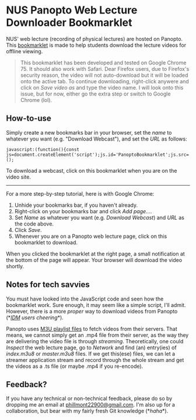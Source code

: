 ﻿# NUS Panopto Web Lecture Downloader Bookmarklet

NUS' web lecture (recording of physical lectures) are hosted on Panopto. This [bookmarklet](https://en.wikipedia.org/wiki/Bookmarklet) is made to help students download the lecture videos for offline viewing.
>This bookmarklet has been developed and tested on Google Chrome 75. It should also work with Safari. Dear Firefox users, due to Firefox's security reason, the video will not auto-download but it will be loaded onto the active tab. To continue downloading, right-click anywere and click on *Save video as* and type the video name. I will look onto this issue, but for now, either go the extra step or switch to Google Chrome (lol).
## How-to-use

Simply create a new bookmarks bar in your browser, set the *name* to whatever you want (e.g. "Download Webcast"), and set the *URL* as follows:

    javascript:(function(){const js=document.createElement('script');js.id='PanoptoBookmarklet';js.src='https://cdn.jsdelivr.net/gh/purfectliterature/PanoptoBookmarklet@master/bookmarklet.min.js';document.body.appendChild(js);})();
To download a webcast, click on this bookmarklet when you are on the video site.

---
For a more step-by-step tutorial, here is with Google Chrome:
1. Unhide your bookmarks bar, if you haven't already.
2. Right-click on your bookmarks bar and click *Add page...*.
3. Set *Name* as whatever you want (e.g. *Download Webcast*) and *URL* as the code above.
4. Click *Save*.
5. Whenever you are on a Panopto web lecture page, click on this bookmarklet to download.

When you clicked the bookmarklet at the right page, a small notification at the bottom of the page will  appear. Your browser will download the video shortly.

## Notes for tech savvies

You must have looked into the JavaScript code and seen how the bookmarklet work. Sure enough, it may seem like a simple script, I'll admit. However, there is a more *proper* way to download videos from Panopto (\**[IDM](https://www.internetdownloadmanager.com/) users cheering*\*).

Panopto uses [M3U playlist files](https://en.wikipedia.org/wiki/M3U) to fetch videos from their servers. That means, we cannot simply get an .mp4 file from their server, as the way they are delivering the video file is through *streaming*. Theoretically, one could *Inspect* the web lecture page, go to *Network* and find (an) entry(ies) of *index.m3u8* or *master.m3u8* files. If we get this(ese) files, we can let a streamer application stream and record through the whole stream and get the videos as a .ts file (or maybe .mp4 if you re-encode).

## Feedback?
If you have any technical or non-technical feedback, please do so by dropping me an email at [phillmont22900@gmail.com](mailto:phillmont22900@gmail.com). I'm also up for a collaboration, but bear with my fairly fresh Git knowledge (\**haha*\*).

